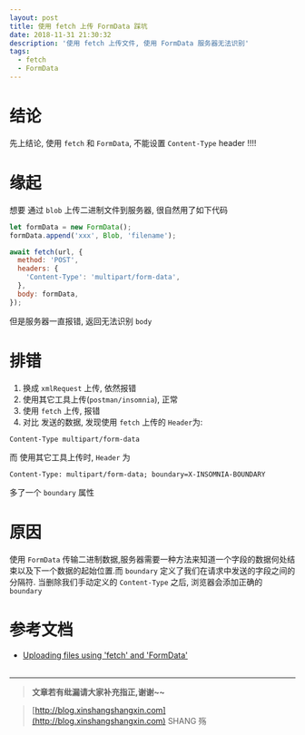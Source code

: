 ```yaml
---
layout: post
title: 使用 fetch 上传 FormData 踩坑
date: 2018-11-31 21:30:32
description: '使用 fetch 上传文件, 使用 FormData 服务器无法识别'
tags:
  - fetch
  - FormData
---
```



# 结论

先上结论, 使用 `fetch` 和 `FormData`, 不能设置 `Content-Type` header !!!!

# 缘起

想要 通过 `blob` 上传二进制文件到服务器, 很自然用了如下代码

```js
let formData = new FormData();
formData.append('xxx', Blob, 'filename');

await fetch(url, {
  method: 'POST',
  headers: {
    'Content-Type': 'multipart/form-data',
  },
  body: formData,
});
```

但是服务器一直报错, 返回无法识别 `body`

# 排错

1. 换成 `xmlRequest` 上传, 依然报错
2. 使用其它工具上传(`postman/insomnia`), 正常
3. 使用 `fetch` 上传, 报错
4. 对比 发送的数据, 发现使用 `fetch` 上传的 `Header`为:

```plain
Content-Type multipart/form-data
```

而 使用其它工具上传时, `Header` 为

```plain
Content-Type: multipart/form-data; boundary=X-INSOMNIA-BOUNDARY
```

多了一个 `boundary` 属性

# 原因

使用 `FormData` 传输二进制数据,服务器需要一种方法来知道一个字段的数据何处结束以及下一个数据的起始位置.而 `boundary` 定义了我们在请求中发送的字段之间的分隔符. 当删除我们手动定义的 `Content-Type` 之后, 浏览器会添加正确的 `boundary`

# 参考文档

- [Uploading files using 'fetch' and 'FormData'](https://stanko.github.io/uploading-files-using-fetch-multipart-form-data/)  
  <br>

---

> **文章若有纰漏请大家补充指正,谢谢~~**

> [http://blog.xinshangshangxin.com](http://blog.xinshangshangxin.com) SHANG 殇
